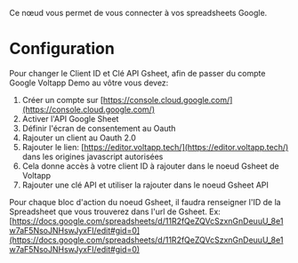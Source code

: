 Ce nœud vous permet de vous connecter à vos spreadsheets Google.

# Configuration

Pour changer le Client ID et Clé API Gsheet, afin de passer du compte Google Voltapp Demo au vôtre vous devez:

1. Créer un compte sur [https://console.cloud.google.com/](https://console.cloud.google.com/)
2. Activer l'API Google Sheet
3. Définir l'écran de consentement au Oauth
4. Rajouter un client au Oauth 2.0
5. Rajouter le lien: [https://editor.voltapp.tech/](https://editor.voltapp.tech/) dans les origines javascript autorisées
6. Cela donne accès à votre client ID à rajouter dans le noeud Gsheet de Voltapp
7. Rajouter une clé API et utiliser la rajouter dans le noeud Gsheet API

Pour chaque bloc d'action du noeud Gsheet, il faudra renseigner l'ID de la Spreadsheet que vous trouverez dans l'url de Gsheet. Ex: [https://docs.google.com/spreadsheets/d/11R2fQeZQVcSzxnGnDeuuU_8e1w7aF5NsoJNHswJyxFI/edit#gid=0](https://docs.google.com/spreadsheets/d/11R2fQeZQVcSzxnGnDeuuU_8e1w7aF5NsoJNHswJyxFI/edit#gid=0)
